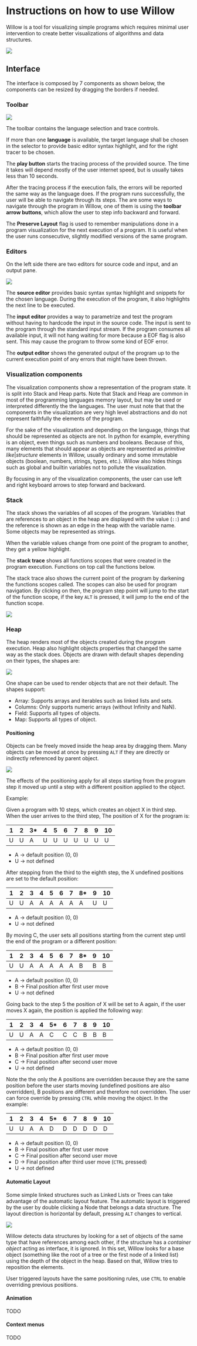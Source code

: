 # Instructions on how to use Willow

Willow is a tool for visualizing simple programs which requires minimal user intervention to create better visualizations of algorithms and data structures.

![](./images/list.gif)

## Interface

The interface is composed by 7 components as shown below, the components can be resized by dragging the borders if needed.

### Toolbar

![](./images/toolbar.png)

The toolbar contains the language selection and trace controls.

If more than one **language** is available, the target language shall be chosen in the selector to provide basic editor syntax highlight, and for the right tracer to be chosen.

The **play button** starts the tracing process of the provided source.
The time it takes will depend mostly of the user internet speed, but is usually takes less than 10 seconds.

After the tracing process if the execution fails, the errors will be reported the same way as the language does.
If the program runs successfully, the user will be able to navigate through its steps.
The are some ways to navigate through the program in Willow, one of them is using the **toolbar arrow buttons**, which allow the user to step info backward and forward.

The **Preserve Layout** flag is used to remember manipulations done in a program visualization for the next execution of a program.
It is useful when the user runs consecutive, slightly modified versions of the same program.

### Editors

On the left side there are two editors for source code and input, and an output pane.

![](./images/editors.png)

The **source editor** provides basic syntax syntax highlight and snippets for the chosen language.
During the execution of the program, it also highlights the next line to be executed.

The **input editor** provides a way to parametrize and test the program without having to hardcode the input in the source code.
The input is sent to the program through the standard input stream.
If the program consumes all available input, it will not hang waiting for more because a EOF flag is also sent. This may cause the program to throw some kind of EOF error.

The **output editor** shows the generated output of the program up to the current execution point of any errors that might have been thrown.

### Visualization components

The visualization components show a representation of the program state.
It is split into Stack and Heap parts.
Note that Stack and Heap are common in most of the programming languages memory layout, but may be used or interpreted differently the the languages.
The user must note that that the components in the visualization are very high level abstractions and do not represent faithfully the elements of the program.

For the sake of the visualization and depending on the language, things that should be represented as objects are not.
In python for example, everything is an object, even things such as numbers and booleans.
Because of this, many elements that should appear as objects are represented as _primitive like_|_structure_ elements in Willow, usually ordinary and some immutable objects (boolean, numbers, strings, types, etc.).
Willow also hides things such as global and builtin variables not to pollute the visualization.

By focusing in any of the visualization components, the user can use left and right keyboard arrows to step forward and backward.

### Stack

The stack shows the variables of all scopes of the program.
Variables that are references to an object in the heap are displayed with the value (`::`) and the reference is shown as an edge in the heap with the variable name.
Some objects may be represented as strings.

When the variable values change from one point of the program to another, they get a yellow highlight.

The **stack trace** shows all functions scopes that were created in the program execution.
Functions on top call the functions below.

The stack trace also shows the current point of the program by darkening the functions scopes called.
The scopes can also be used for program navigation.
By clicking on then, the program step point will jump to the start of the function scope, if the key `ALT` is pressed, it will jump to the end of the function scope.

![](./images/stack.png)

### Heap

The heap renders most of the objects created during the program execution.
Heap also highlight objects properties that changed the same way as the stack does.
Objects are drawn with default shapes depending on their types, the shapes are:

![](./images/shapes.png)

One shape can be used to render objects that are not their default.
The shapes support:

-   Array: Supports arrays and iterables such as linked lists and sets.
-   Columns: Only supports numeric arrays (without Infinity and NaN).
-   Field: Supports all types of objects.
-   Map: Supports all types of object.

#### Positioning

Objects can be freely moved inside the heap area by dragging them.
Many objects can be moved at once by pressing `ALT` if they are directly or indirectly referenced by parent object.

![](./images/position.gif)

The effects of the positioning apply for all steps starting from the program step it moved up until a step with a different position applied to the object.

Example:

Given a program with 10 steps, which creates an object X in third step.\
When the user arrives to the third step, The position of X for the program is:

| 1   | 2   | 3\* | 4   | 5   | 6   | 7   | 8   | 9   | 10  |
| --- | --- | --- | --- | --- | --- | --- | --- | --- | --- |
| U   | U   | A   | U   | U   | U   | U   | U   | U   | U   |

-   A -> default position (0, 0)
-   U -> not defined

After stepping from the third to the eighth step, the X undefined positions are set to the default position:

| 1   | 2   | 3   | 4   | 5   | 6   | 7   | 8\* | 9   | 10  |
| --- | --- | --- | --- | --- | --- | --- | --- | --- | --- |
| U   | U   | A   | A   | A   | A   | A   | A   | U   | U   |

-   A -> default position (0, 0)
-   U -> not defined

By moving C, the user sets all positions starting from the current step until the end of the program or a different position:

| 1   | 2   | 3   | 4   | 5   | 6   | 7   | 8\* | 9   | 10  |
| --- | --- | --- | --- | --- | --- | --- | --- | --- | --- |
| U   | U   | A   | A   | A   | A   | A   | B   | B   | B   |

-   A -> default position (0, 0)
-   B -> Final position after first user move
-   U -> not defined

Going back to the step 5 the position of X will be set to A again, if the user moves X again, the position is applied the following way:

| 1   | 2   | 3   | 4   | 5\* | 6   | 7   | 8   | 9   | 10  |
| --- | --- | --- | --- | --- | --- | --- | --- | --- | --- |
| U   | U   | A   | A   | C   | C   | C   | B   | B   | B   |

-   A -> default position (0, 0)
-   B -> Final position after first user move
-   C -> Final position after second user move
-   U -> not defined

Note the the only the A positions are overridden because they are the same position before the user starts moving (undefined positions are also overridden), B positions are different and therefore not overridden. The user can force override by pressing `CTRL` while moving the object. In the example:

| 1   | 2   | 3   | 4   | 5\* | 6   | 7   | 8   | 9   | 10  |
| --- | --- | --- | --- | --- | --- | --- | --- | --- | --- |
| U   | U   | A   | A   | D   | D   | D   | D   | D   | D   |

-   A -> default position (0, 0)
-   B -> Final position after first user move
-   C -> Final position after second user move
-   D -> Final position after third user move (`CTRL` pressed)
-   U -> not defined

#### Automatic Layout

Some simple linked structures such as Linked Lists or Trees can take advantage of the automatic layout feature.
The automatic layout is triggered by the user by double clicking a Node that belongs a data structure.
The layout direction is horizontal by default, pressing `ALT` changes to vertical.

![](./images/layout.gif)

Willow detects data structures by looking for a set of objects of the same type that have references among each other, if the structure has a *container object* acting as interface, it is ignored.
In this set, Willow looks for a base object (something like the root of a tree or the first node of a linked list) using the depth of the object in the heap.
Based on that, Willow tries to reposition the elements.

User triggered layouts have the same positioning rules, use `CTRL` to enable overriding previous positions.

#### Animation

TODO

#### Context menus

TODO
